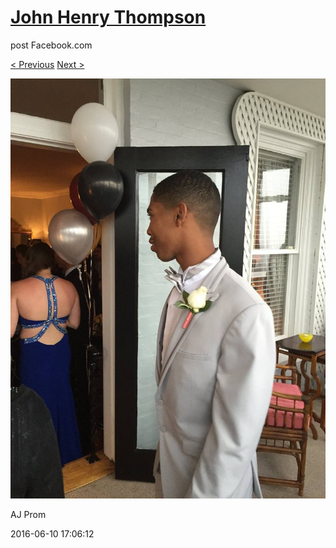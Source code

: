 # [John Henry Thompson](../README.md)
post Facebook.com

[< Previous](2016-06-10-5.md) [Next >](2016-06-10-7.md)

[![](../media/2016-06-10/AJ-Prom-4.jpg)](../README.md)

AJ Prom

2016-06-10 17:06:12